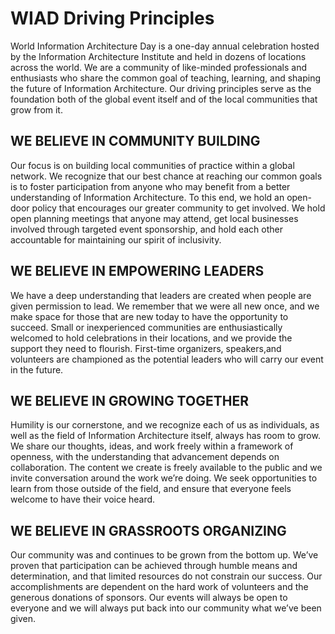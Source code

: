 # WIAD Driving Principles
World Information Architecture Day is a one-day annual celebration hosted by the Information Architecture Institute and held in dozens of locations across the world. We are a community of like-minded professionals and enthusiasts who share the common goal of teaching, learning, and shaping the future of Information Architecture. Our driving principles serve as the foundation both of the global event itself and of the local communities that grow from it. 

## WE BELIEVE IN COMMUNITY BUILDING
Our focus is on building local communities of practice within a global network. We recognize that our best chance at reaching our common goals is to foster participation from anyone who may benefit from a better understanding of Information Architecture. To this end, we hold an open-door policy that encourages our greater community to get involved. We hold open planning meetings that anyone may attend, get local businesses involved through targeted event sponsorship, and hold each other accountable for maintaining our spirit of inclusivity.

## WE BELIEVE IN EMPOWERING LEADERS
We have a deep understanding that leaders are created when people are given permission to lead. We remember that we were all new once, and we make space for those that are new today to have the opportunity to succeed. Small or inexperienced communities are enthusiastically welcomed to hold celebrations in their locations, and we provide the support they need to flourish. First-time organizers, speakers,and volunteers are championed as the potential leaders who will carry our event in the future. 

## WE BELIEVE IN GROWING TOGETHER
Humility is our cornerstone, and we recognize each of us as individuals, as well as the field of Information Architecture itself, always has room to grow. We share our thoughts, ideas, and work freely within a framework of openness, with the understanding that advancement depends on collaboration. The content we create is freely available to the public and we invite conversation around the work we’re doing. We seek opportunities to learn from those outside of the field, and ensure that everyone feels welcome to have their voice heard. 

## WE BELIEVE IN GRASSROOTS ORGANIZING
Our community was and continues to be grown from the bottom up. We’ve proven that participation can be achieved through humble means and determination, and that limited resources do not constrain our success. Our accomplishments are dependent on the hard work of volunteers and the generous donations of sponsors. Our events will always be open to everyone and we will always put back into our community what we’ve been given.
